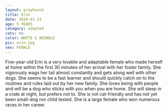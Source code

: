 ```yaml
---
layout: greyhound
title: Erin
date: 2010-01-23
age: 5 YEARS
category: adopted
cats: no
color: WHITE & BRINDLE
pic: erin.jpg
sex: FEMALE
---
```


Five-year-old Erin is a very lovable and adaptable female who made herself at home within the first 30 minutes of her
arrival with her foster family. She vigorously wags her tail almost constantly and gets along well with other dogs. She
seems to be a fast learner and should quickly catch on to the routines and rules laid out by her new family. She loves
being with people and will be a dog who sticks with you when you are home. She will sleep in a crate at night, but
prefers not to. She is not cat-friendly and has not yet been small-dog nor child tested. She is a large female who won
numerous races in her career.
